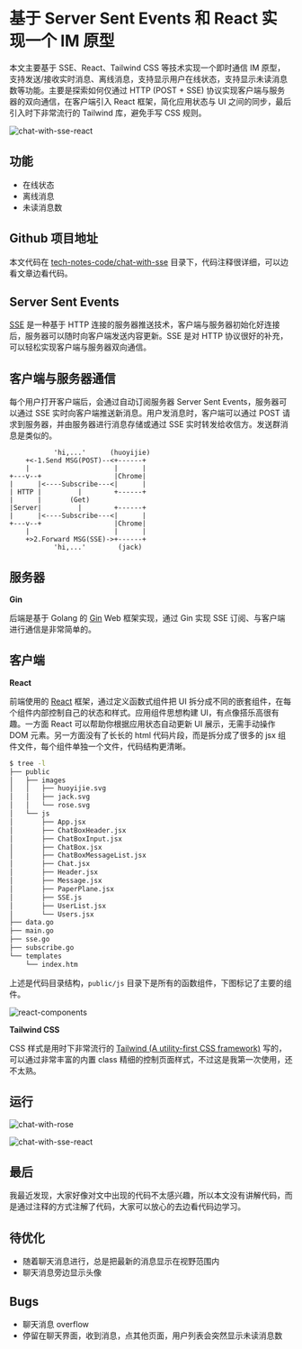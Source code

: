 # 基于 Server Sent Events 和 React 实现一个 IM 原型

本文主要基于 SSE、React、Tailwind CSS 等技术实现一个即时通信 IM 原型，支持发送/接收实时消息、离线消息，支持显示用户在线状态，支持显示未读消息数等功能。主要是探索如何仅通过 HTTP (POST + SSE) 协议实现客户端与服务器的双向通信，在客户端引入 React 框架，简化应用状态与 UI 之间的同步，最后引入时下非常流行的 Tailwind 库，避免手写 CSS 规则。

![chat-with-sse-react](https://cdn.huoyijie.cn/uploads/2023/07/chat-with-sse-react.png)

## 功能

* 在线状态
* 离线消息
* 未读消息数

## Github 项目地址

本文代码在 [tech-notes-code/chat-with-sse](https://github.com/huoyijie/tech-notes-code) 目录下，代码注释很详细，可以边看文章边看代码。

## Server Sent Events

[SSE](https://developer.mozilla.org/en-US/docs/Web/API/Server-sent_events/Using_server-sent_events) 是一种基于 HTTP 连接的服务器推送技术，客户端与服务器初始化好连接后，服务器可以随时向客户端发送内容更新。SSE 是对 HTTP 协议很好的补充，可以轻松实现客户端与服务器双向通信。

## 客户端与服务器通信

每个用户打开客户端后，会通过自动订阅服务器 Server Sent Events，服务器可以通过 SSE 实时向客户端推送新消息。用户发消息时，客户端可以通过 POST 请求到服务器，并由服务器进行消息存储或通过 SSE 实时转发给收信方。发送群消息是类似的。

```
           'hi,...'      (huoyijie)
    +<-1.Send MSG(POST)--<+------+
    |                     |      |
+---v--+                  |Chrome|
|      |<----Subscribe---<|      |
| HTTP |         |        +------+
|      |       (Get)
|Server|         |        +------+
|      |<----Subscribe---<|      |
+---v--+                  |Chrome|
    |                     |      |
    +>2.Forward MSG(SSE)->+------+
           'hi,...'        (jack)
```

## 服务器

**Gin**

后端是基于 Golang 的 [Gin](https://github.com/gin-gonic/gin) Web 框架实现，通过 Gin 实现 SSE 订阅、与客户端进行通信是非常简单的。

## 客户端

**React**

前端使用的 [React](https://zh-hans.react.dev/) 框架，通过定义函数式组件把 UI 拆分成不同的嵌套组件，在每个组件内部控制自己的状态和样式。应用组件思想构建 UI，有点像搭乐高很有趣。一方面 React 可以帮助你根据应用状态自动更新 UI 展示，无需手动操作 DOM 元素。另一方面没有了长长的 html 代码片段，而是拆分成了很多的 jsx 组件文件，每个组件单独一个文件，代码结构更清晰。

```bash
$ tree -l
├── public
│   ├── images
│   │   ├── huoyijie.svg
│   │   ├── jack.svg
│   │   └── rose.svg
│   └── js
│       ├── App.jsx
│       ├── ChatBoxHeader.jsx
│       ├── ChatBoxInput.jsx
│       ├── ChatBox.jsx
│       ├── ChatBoxMessageList.jsx
│       ├── Chat.jsx
│       ├── Header.jsx
│       ├── Message.jsx
│       ├── PaperPlane.jsx
│       ├── SSE.js
│       ├── UserList.jsx
│       └── Users.jsx
├── data.go
├── main.go
├── sse.go
├── subscribe.go
└── templates
    └── index.htm
```

上述是代码目录结构，`public/js` 目录下是所有的函数组件，下图标记了主要的组件。

![react-components](https://cdn.huoyijie.cn/uploads/2023/07/chat-with-sse-react-components.png)

**Tailwind CSS**

CSS 样式是用时下非常流行的 [Tailwind (A utility-first CSS framework)](https://tailwindcss.com/) 写的，可以通过非常丰富的内置 class 精细的控制页面样式，不过这是我第一次使用，还不太熟。

## 运行

![chat-with-rose](https://cdn.huoyijie.cn/uploads/2023/07/chat-with-rose.png)

![chat-with-sse-react](https://cdn.huoyijie.cn/uploads/2023/07/chat-with-sse-react.png)

## 最后

我最近发现，大家好像对文中出现的代码不太感兴趣，所以本文没有讲解代码，而是通过注释的方式注解了代码，大家可以放心的去边看代码边学习。

## 待优化

* 随着聊天消息进行，总是把最新的消息显示在视野范围内
* 聊天消息旁边显示头像

## Bugs

* 聊天消息 overflow
* 停留在聊天界面，收到消息，点其他页面，用户列表会突然显示未读消息数